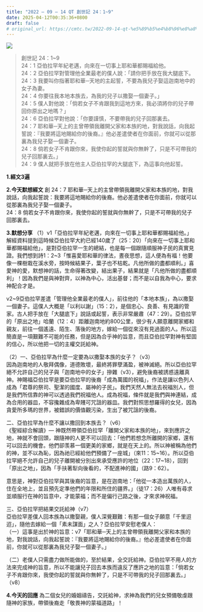 ```yaml
---
title: "2022 – 09 – 14 QT 創世記 24：1~9"
date: 2025-04-12T00:35:36+0800
draft: false
# original_url: https://cmtc.tw/2022-09-14-qt-%e5%89%b5%e4%b8%96%e8%a8%98-24%ef%bc%9a19
---
```


![](/images/qt.jpg)
> 創世記 24：1\~9  
> 24：1 亞伯拉罕年紀老邁，向來在一切事上耶和華都賜福給他。  
> 24：2 亞伯拉罕對管理他全業最老的僕人說：「請你把手放在我大腿底下。  
> 24：3 我要叫你指著耶和華─天地的主起誓，不要為我兒子娶這迦南地中的女子為妻。  
> 24：4 你要往我本地本族去，為我的兒子以撒娶一個妻子。」  
> 24：5 僕人對他說：「倘若女子不肯跟我到這地方來，我必須將你的兒子帶回你原出之地嗎？」  
> 24：6 亞伯拉罕對他說：「你要謹慎，不要帶我的兒子回那裏去。  
> 24：7 耶和華─天上的主曾帶領我離開父家和本族的地，對我說話，向我起誓說：『我要將這地賜給你的後裔。』他必差遣使者在你面前，你就可以從那裏為我兒子娶一個妻子。  
> 24：8 倘若女子不肯跟你來，我使你起的誓就與你無幹了，只是不可帶我的兒子回那裏去。」  
> 24：9 僕人就把手放在他主人亞伯拉罕的大腿底下，為這事向他起誓。

**1.經文3遍**

**2.今天默想經文**
創 24：7 耶和華─天上的主曾帶領我離開父家和本族的地，對我說話，向我起誓說：我要將這地賜給你的後裔。他必差遣使者在你面前，你就可以從那裏為我兒子娶一個妻子。  
24：8 倘若女子不肯跟你來，我使你起的誓就與你無幹了，只是不可帶我的兒子回那裏去。

**3.默想分享**
（1）v1「亞伯拉罕年紀老邁，向來在一切事上耶和華都賜福給他。」解經資料提到這時候亞伯拉罕大約已經140歲了（25：20）「向來在一切事上耶和華都賜福給他」，是對亞伯拉罕一生的總結，也是每一個跟隨順服神子民的真實見證。我們想到詩1：2\~3「惟喜愛耶和華的律法，晝夜思想，這人便為有福！他要像一棵樹栽在溪水旁，按時候結果子，葉子也不枯乾。凡他所做的盡都順利。」喜愛神的愛，默想神的話，生命得著改變，結出果子，結果就是「凡他所做的盡都順利」！因為我們是與神對齊，以神為中心，活出基督；而不是以自我為中心，要求神配合才是。

v2\~9亞伯拉罕差遣「管理他全業最老的僕人」，前往他的「本地本族」，為以撒娶一個妻子。這僕人大概是「以利以謝」（15：2），是個忠心、良善、有見識的管家。古人把手放在「大腿底下」說話或起誓，表示非常嚴肅（47：29）。亞伯拉罕的「原出之地」哈蘭（12：4）距離迦南地約800公里，很少有人願意離開家鄉和親友，前往一個遙遠、陌生、落後的地方，嫁給一個從來沒有見過面的人。所以這簡直是一項艱難不可能的任務，但是因為合乎神的旨意，而且亞伯拉罕對神有堅固的信心，所以他把一切的主權交託給神。

（2）一、亞伯拉罕為什麼一定要為以撒娶本族的女子？（v3）  
因為迦南地的人敬拜偶像，道德敗壞，最終將罪孽滿盈，被神滅絕。所以亞伯拉罕絕不允許自己的兒子與「迦南地中的女子」摻雜（v3），避免後裔被誘惑遠離真神。神賜福亞伯拉罕是要亞伯拉罕的後裔「成為萬國的祝福」，作法是讓以色列人成為「君尊的祭司、聖潔的國度、屬神的子民」。我們天然人無法去祝福別人，但是我們所信靠的神可以透過我們祝福他人。成為祝福，條件就是我們與神連結，成為合用的器皿，不容攙雜成為卑賤可咒詛的器皿。我們對照思想羅得的女兒，因為貪愛所多瑪的世界，被錯誤的價值觀污染，生出了被咒詛的後裔。

二、亞伯拉罕為什麼不讓以撒回到本族去？（v6）  
《聖經綜合解讀》— 神既然帶領亞伯拉罕「離開父家和本族的地」，來到應許之地，神就不會回頭，跟隨神的人更不可以回去：「他們若想念所離開的家鄉，還有可以回去的機會。他們卻羡慕一個更美的家鄉，就是在天上的。所以神被稱為他們的神，並不以為恥，因為祂已經給他們預備了一座城」（來11：15\~16）。所以亞伯拉罕絕不允許自己的兒子離開被分別出來承受應許的地位（22：17\~18），回到「原出之地」，因為「手扶著犁向後看的，不配進神的國」（路9：62）。

意思是，神對亞伯拉罕與其後裔的旨意，是在迦南地：「他從一本造出萬族的人，住在全地上，並且預先定準他們的年限和所住的疆界。」（徒17：26）人唯有尋求並順服行在神的旨意中，才能蒙福；而不是偏行己路之後，才來求神祝福。

三、亞伯拉罕把結果交託給神（v7）  
亞伯拉罕差僕人回本族為以撒娶親，僕人深覺艱難：有那一個女子願意「千里迢迢」，隨他去嫁給一個「素未謀面」之人？亞伯拉罕安慰老僕人：  
（一）這事是出於神的旨意：v7「耶和華─天上的主曾帶領我離開父家和本族的地，對我說話，向我起誓說：『我要將這地賜給你的後裔。』他必差遣使者在你面前，你就可以從那裏為我兒子娶一個妻子。」

（二）老僕人只需盡力做所能做的，至於結果，全交託給神。亞伯拉罕不用人的方法來完成神的旨意，所以不能讓兒子回去本族而違反了應許之地的旨意：「倘若女子不肯跟你來，我使你起的誓就與你無幹了，只是不可帶我的兒子回那裏去。」（v8）

**4.今天的回應**
為二個女兒的婚姻禱告，交託給神，求神為我們的兒女預備敬虔跟隨神的家族，帶領後裔走「敬畏神的蒙福道路」！
